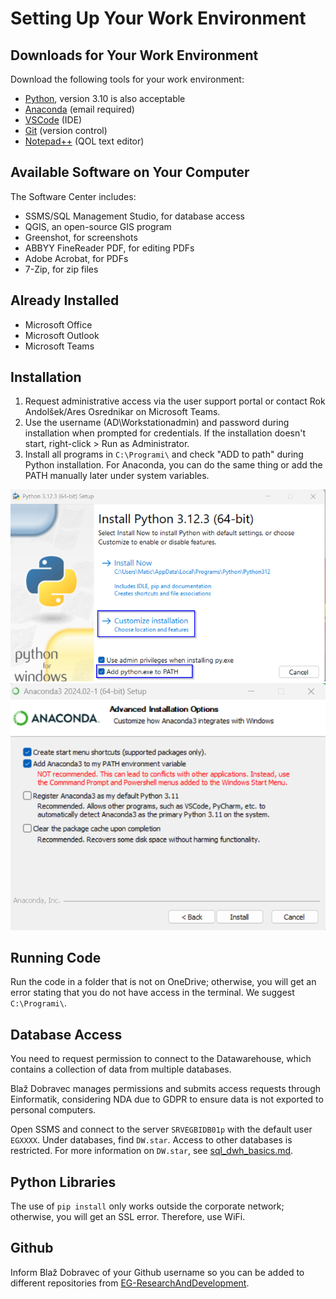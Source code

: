 # Setting Up Your Work Environment

## Downloads for Your Work Environment

Download the following tools for your work environment:
- [Python](https://www.python.org/downloads/release/python-3913/), version 3.10 is also acceptable
- [Anaconda](https://www.anaconda.com/download) (email required)
- [VSCode](https://code.visualstudio.com/download) (IDE)
- [Git](https://git-scm.com/downloads) (version control)
- [Notepad++](https://notepad-plus-plus.org/downloads/) (QOL text editor)

## Available Software on Your Computer

The Software Center includes:
- SSMS/SQL Management Studio, for database access
- QGIS, an open-source GIS program
- Greenshot, for screenshots
- ABBYY FineReader PDF, for editing PDFs
- Adobe Acrobat, for PDFs
- 7-Zip, for zip files

## Already Installed

- Microsoft Office
- Microsoft Outlook
- Microsoft Teams

## Installation

1. Request administrative access via the user support portal or contact Rok Andolšek/Ares Osrednikar on Microsoft Teams.
2. Use the username (AD\Workstationadmin) and password during installation when prompted for credentials. If the installation doesn't start, right-click > Run as Administrator.
3. Install all programs in `C:\Programi\` and check "ADD to path" during Python installation. For Anaconda, you can do the same thing or add the PATH manually later under system variables.

![Python Add to Path](<screenshots\python_setup.png>)
![Environment Variables](<screenshots\anaconda_setup.png>)

## Running Code

Run the code in a folder that is not on OneDrive; otherwise, you will get an error stating that you do not have access in the terminal. We suggest `C:\Programi\`.

## Database Access

You need to request permission to connect to the Datawarehouse, which contains a collection of data from multiple databases.

Blaž Dobravec manages permissions and submits access requests through Einformatik, considering NDA due to GDPR to ensure data is not exported to personal computers.

Open SSMS and connect to the server `SRVEGBIDB01p` with the default user `EGXXXX`. Under databases, find `DW.star`. Access to other databases is restricted. For more information on `DW.star`, see [sql_dwh_basics.md](06_sql_dwh_basics.md).

## Python Libraries

The use of `pip install` only works outside the corporate network; otherwise, you will get an SSL error. Therefore, use WiFi.

## Github

Inform Blaž Dobravec of your Github username so you can be added to different repositories from [EG-ResearchAndDevelopment](https://github.com/EG-ResearchAndDevelopment).
